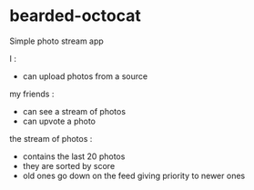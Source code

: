 # bearded-octocat

Simple photo stream app

I :
* can upload photos from a source

my friends :
* can see a stream of photos
* can upvote a photo

the stream of photos :
* contains the last 20 photos
* they are sorted by score
* old ones go down on the feed giving priority to newer ones
